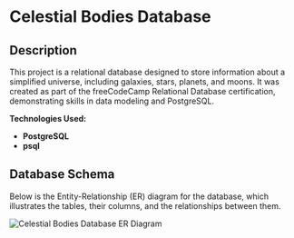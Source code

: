 # Celestial Bodies Database

## Description
This project is a relational database designed to store information about a simplified universe, including galaxies, stars, planets, and moons. It was created as part of the freeCodeCamp Relational Database certification, demonstrating skills in data modeling and PostgreSQL.

**Technologies Used:**
* **PostgreSQL**
* **psql**

## Database Schema
Below is the Entity-Relationship (ER) diagram for the database, which illustrates the tables, their columns, and the relationships between them.

![Celestial Bodies Database ER Diagram](CelestialBodiesDatabaseDiagram.png)
